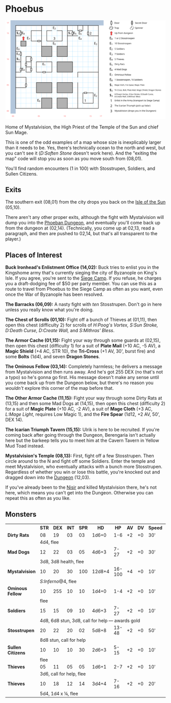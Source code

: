 # Phoebus

![map](phoebus.svg)

Home of Mystalvision, the High Priest of the Temple of the Sun and chief Sun Mage.

This is one of the odd examples of a map whose size is inexplicably larger than it needs to be. Yes, there's technically ocean to the north and west, but you can't see it (*D:Soften Stone* doesn't work here). And the "exiting the map" code will stop you as soon as you move south from (08,01).

You'll find random encounters (1 in 100) with Stosstrupen, Soldiers, and Sullen Citizens.

## Exits

The southern exit (08,01) from the city drops you back on the [Isle of the Sun](dilmun.md) (05,10).

There aren't any other proper exits, although the fight with Mystalvision will dump you into the [Phoeban Dungeon](phoeban-dungeon.md), and eventually you'll come back up from the dungeon at (02,14). (Technically, you come up at 02,13, read a paragraph, and then are pushed to 02,14, but that's all transparent to the player.)

## Places of Interest

**Buck Ironhead's Enlistment Office (14,02):** Buck tries to enlist you in the Kingshome army that's currently sieging the city of Byzanople on King's Isle. If you agree, you're sent to the [Siege Camp](siege-camp.md). If you refuse, he charges you a draft-dodging fee of $50 per party member. You can use this as a route to travel from Phoebus to the Siege Camp as often as you want, even once the War of Byzanople has been resolved.

**The Barracks (06,09):** A nasty fight with *ten* Stosstrupen. Don't go in here unless you really know what you're doing.

**The Chest of Scrolls (01,10):** Fight off a bunch of Thieves at (01,11), then open this chest (difficulty 2) for scrolls of *H:Poog's Vortex, S:Sun Stroke, D:Death Curse, D:Create Wall,* and *S:Mithras' Bless*.

**The Armor Cache (01,15):** Fight your way through some guards at (02,15), then open this chest (difficulty 1) for a suit of **Plate Mail** (+10 AC, -5 AV), a **Magic Shield** (+4 AC, STR 10), the **Tri-Cross** (+1 AV, 30', burst fire) and some **Bolts** (1d4), and seven **Dragon Stones**.

**The Ominous Fellow (03,14):** Completely harmless; he delivers a message from Mystalvision and then runs away. And he's got 255 DEX (no that's not a typo) so he's gonna go first. His message doesn't make any sense until you come back up from the Dungeon below, but there's no reason you *wouldn't* explore this corner of the map before that.

**The Other Armor Cache (11,15):** Fight your way through some Dirty Rats at (13,15) and then some Mad Dogs at (14,15), then open this chest (difficulty 2) for a suit of **Magic Plate** (+10 AC, -2 AV), a suit of **Mage Cloth** (+3 AC, *L:Mage Light*, requires Low Magic 1), and the **Fire Spear** (1d12, +2 AV, 50', DEX 14).

**The Icarian Triumph Tavern (15,15):** Ulrik is here to be recruited. If you're coming back after going through the Dungeon, Berengaria isn't actually here but the barkeep tells you to meet him at the Cavern Tavern in Yellow Mud Toad instead.

**Mystalvision's Temple (08,13):** First, fight off a few Stosstrupen. Then circle around to the N and fight off some Soldiers. Enter the temple and meet Mystalvision, who eventually attacks with a bunch more Stosstrupen. Regardless of whether you win or lose this battle, you're knocked out and dragged down into the [Dungeon](phoeban-dungeon.md) (12,03).

If you've already been to the [Nisir](nisir.md) and killed Mystalvision there, he's not here, which means you can't get into the Dungeon. Otherwise you can repeat this as often as you like.

## Monsters

<table>
  <tr>
    <th></th>
    <th>STR</th>
    <th>DEX</th>
    <th>INT</th>
    <th>SPR</th>
    <th>HD</th>
    <th>HP</th>
    <th>AV</th>
    <th>DV</th>
    <th>Speed</th>
    <th>XP</th>
  </tr>
  <tr>
    <td><b>Dirty Rats</b></td>
    <td>08</td>
    <td>19</td>
    <td>03</td>
    <td>03</td>
    <td>1d6+0</td>
    <td>1-6</td>
    <td>+2</td>
    <td>+0</td>
    <td>30'</td>
    <td>50</td>
  </tr>
  <tr>
    <td></td>
    <td colspan=10>4d4, flee</td>
  </tr>
  <tr>
    <td><b>Mad Dogs</b></td>
    <td>12</td>
    <td>22</td>
    <td>03</td>
    <td>05</td>
    <td>4d6+3</td>
    <td>7-27</td>
    <td>+2</td>
    <td>+0</td>
    <td>30'</td>
    <td>70</td>
  </tr>
  <tr>
    <td></td>
    <td colspan=10>3d8, 3d8 health, flee</td>
  </tr>
  <tr>
    <td><b>Mystalvision</b></td>
    <td>10</td>
    <td>20</td>
    <td>30</td>
    <td>100</td>
    <td>12d8+4</td>
    <td>16-100</td>
    <td>+4</td>
    <td>+0</td>
    <td>10'</td>
    <td>400</td>
  </tr>
  <tr>
    <td></td>
    <td colspan=10><i>S:Inferno</i>@4, flee</td>
  </tr>
  <tr>
    <td><b>Ominous Fellow</b></td>
    <td>10</td>
    <td>255</td>
    <td>10</td>
    <td>10</td>
    <td>1d4+0</td>
    <td>1-4</td>
    <td>+2</td>
    <td>+0</td>
    <td>10'</td>
    <td>1</td>
  </tr>
  <tr>
    <td></td>
    <td colspan=10>flee</td>
  </tr>
  <tr>
    <td><b>Soldiers</b></td>
    <td>15</td>
    <td>15</td>
    <td>09</td>
    <td>10</td>
    <td>4d6+3</td>
    <td>7-27</td>
    <td>+2</td>
    <td>+0</td>
    <td>10'</td>
    <td>180</td>
  </tr>
  <tr>
    <td></td>
    <td colspan=10>4d8, 6d8 stun, 3d8, call for help — awards gold</td>
  </tr>
  <tr>
    <td><b>Stosstrupen</b></td>
    <td>20</td>
    <td>22</td>
    <td>20</td>
    <td>02</td>
    <td>5d8+8</td>
    <td>13-48</td>
    <td>+2</td>
    <td>+0</td>
    <td>50'</td>
    <td>200</td>
  </tr>
  <tr>
    <td></td>
    <td colspan=10>8d8 stun, call for help</td>
  </tr>
  <tr>
    <td><b>Sullen Citizens</b></td>
    <td>10</td>
    <td>10</td>
    <td>10</td>
    <td>30</td>
    <td>2d6+3</td>
    <td>5-15</td>
    <td>+2</td>
    <td>+0</td>
    <td>10'</td>
    <td>130</td>
  </tr>
  <tr>
    <td></td>
    <td colspan=10>flee</td>
  </tr>
  <tr>
    <td><b>Thieves</b></td>
    <td>05</td>
    <td>11</td>
    <td>05</td>
    <td>05</td>
    <td>1d6+1</td>
    <td>2-7</td>
    <td>+2</td>
    <td>+0</td>
    <td>10'</td>
    <td>30</td>
  </tr>
  <tr>
    <td></td>
    <td colspan=10>3d6, call for help, flee</td>
  </tr>
  <tr>
    <td><b>Thieves</b></td>
    <td>10</td>
    <td>18</td>
    <td>12</td>
    <td>14</td>
    <td>3d4+4</td>
    <td>7-16</td>
    <td>+2</td>
    <td>+0</td>
    <td>20'</td>
    <td>100</td>
  </tr>
  <tr>
    <td></td>
    <td colspan=10>5d4, 1d4 x ¼, flee</td>
  </tr>
</table>
